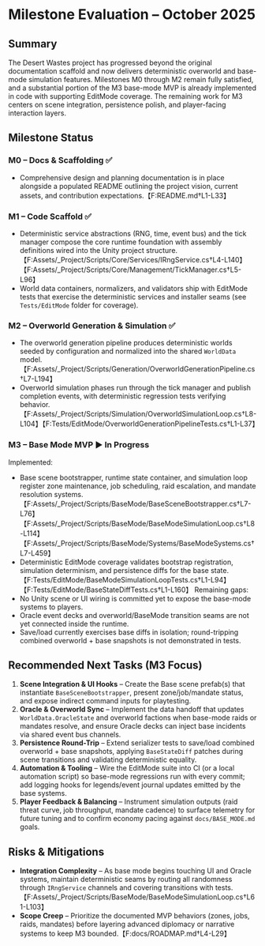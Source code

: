 # Milestone Evaluation – October 2025

## Summary
The Desert Wastes project has progressed beyond the original documentation scaffold and now delivers deterministic overworld and base-mode simulation features. Milestones M0 through M2 remain fully satisfied, and a substantial portion of the M3 base-mode MVP is already implemented in code with supporting EditMode coverage. The remaining work for M3 centers on scene integration, persistence polish, and player-facing interaction layers.

## Milestone Status
### M0 – Docs & Scaffolding ✅
- Comprehensive design and planning documentation is in place alongside a populated README outlining the project vision, current assets, and contribution expectations.【F:README.md†L1-L33】

### M1 – Code Scaffold ✅
- Deterministic service abstractions (RNG, time, event bus) and the tick manager compose the core runtime foundation with assembly definitions wired into the Unity project structure.【F:Assets/_Project/Scripts/Core/Services/IRngService.cs†L4-L140】【F:Assets/_Project/Scripts/Core/Management/TickManager.cs†L5-L96】
- World data containers, normalizers, and validators ship with EditMode tests that exercise the deterministic services and installer seams (see `Tests/EditMode` folder for coverage).

### M2 – Overworld Generation & Simulation ✅
- The overworld generation pipeline produces deterministic worlds seeded by configuration and normalized into the shared `WorldData` model.【F:Assets/_Project/Scripts/Generation/OverworldGenerationPipeline.cs†L7-L194】
- Overworld simulation phases run through the tick manager and publish completion events, with deterministic regression tests verifying behavior.【F:Assets/_Project/Scripts/Simulation/OverworldSimulationLoop.cs†L8-L104】【F:Tests/EditMode/OverworldGenerationPipelineTests.cs†L1-L37】

### M3 – Base Mode MVP ▶️ In Progress
Implemented:
- Base scene bootstrapper, runtime state container, and simulation loop register zone maintenance, job scheduling, raid escalation, and mandate resolution systems.【F:Assets/_Project/Scripts/BaseMode/BaseSceneBootstrapper.cs†L7-L76】【F:Assets/_Project/Scripts/BaseMode/BaseModeSimulationLoop.cs†L8-L114】【F:Assets/_Project/Scripts/BaseMode/Systems/BaseModeSystems.cs†L7-L459】
- Deterministic EditMode coverage validates bootstrap registration, simulation determinism, and persistence diffs for the base state.【F:Tests/EditMode/BaseModeSimulationLoopTests.cs†L1-L94】【F:Tests/EditMode/BaseStateDiffTests.cs†L1-L160】
Remaining gaps:
- No Unity scene or UI wiring is committed yet to expose the base-mode systems to players.
- Oracle event decks and overworld/BaseMode transition seams are not yet connected inside the runtime.
- Save/load currently exercises base diffs in isolation; round-tripping combined overworld + base snapshots is not demonstrated in tests.

## Recommended Next Tasks (M3 Focus)
1. **Scene Integration & UI Hooks** – Create the Base scene prefab(s) that instantiate `BaseSceneBootstrapper`, present zone/job/mandate status, and expose indirect command inputs for playtesting.
2. **Oracle & Overworld Sync** – Implement the data handoff that updates `WorldData.OracleState` and overworld factions when base-mode raids or mandates resolve, and ensure Oracle decks can inject base incidents via shared event bus channels.
3. **Persistence Round-Trip** – Extend serializer tests to save/load combined overworld + base snapshots, applying `BaseStateDiff` patches during scene transitions and validating deterministic equality.
4. **Automation & Tooling** – Wire the EditMode suite into CI (or a local automation script) so base-mode regressions run with every commit; add logging hooks for legends/event journal updates emitted by the base systems.
5. **Player Feedback & Balancing** – Instrument simulation outputs (raid threat curve, job throughput, mandate cadence) to surface telemetry for future tuning and to confirm economy pacing against `docs/BASE_MODE.md` goals.

## Risks & Mitigations
- **Integration Complexity** – As base mode begins touching UI and Oracle systems, maintain deterministic seams by routing all randomness through `IRngService` channels and covering transitions with tests.【F:Assets/_Project/Scripts/BaseMode/BaseModeSimulationLoop.cs†L61-L103】
- **Scope Creep** – Prioritize the documented MVP behaviors (zones, jobs, raids, mandates) before layering advanced diplomacy or narrative systems to keep M3 bounded.【F:docs/ROADMAP.md†L4-L29】

